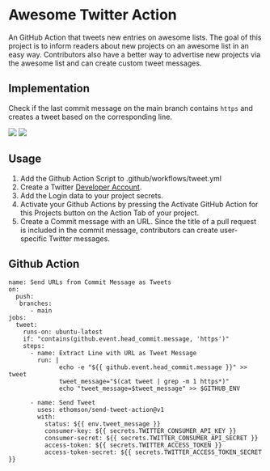 # Awesome Twitter Action 
An GitHub Action that tweets new entries on awesome lists. The goal of this project is to inform readers about new projects on an awesome list in an easy way.
Contributors also have a better way to advertise new projects via the awesome list and can create custom tweet messages. 

## Implementation
Check if the last commit message on the main branch contains `https` and creates a tweet based on the corresponding line.

[![](https://img.shields.io/twitter/follow/protontypes?style=social)](https://twitter.com/protontypes) [![](https://img.shields.io/twitter/follow/GHAction1?style=social)](https://twitter.com/GHAction1)

## Usage
1. Add the Github Action Script to .github/workflows/tweet.yml
2. Create a Twitter [Developer Account](https://developer.twitter.com/en).
3. Add the Login data to your project secrets.
4. Activate your Github Actions by pressing the Activate GitHub Action for this Projects button on the Action Tab of your project.
5. Create a Commit message with an URL. Since the title of a pull request is included in the commit message, contributors can create user-specific Twitter messages.


## Github Action
```
name: Send URLs from Commit Message as Tweets
on: 
  push:
   branches:
      - main
jobs:
  tweet:
    runs-on: ubuntu-latest
    if: "contains(github.event.head_commit.message, 'https')"     
    steps:
      - name: Extract Line with URL as Tweet Message  
        run: |
              echo -e "${{ github.event.head_commit.message }}" >> tweet
              tweet_message="$(cat tweet | grep -m 1 https*)"
              echo "tweet_message=$tweet_message" >> $GITHUB_ENV
      
      - name: Send Tweet       
        uses: ethomson/send-tweet-action@v1
        with:
          status: ${{ env.tweet_message }}
          consumer-key: ${{ secrets.TWITTER_CONSUMER_API_KEY }}
          consumer-secret: ${{ secrets.TWITTER_CONSUMER_API_SECRET }}
          access-token: ${{ secrets.TWITTER_ACCESS_TOKEN }}
          access-token-secret: ${{ secrets.TWITTER_ACCESS_TOKEN_SECRET }}
```
